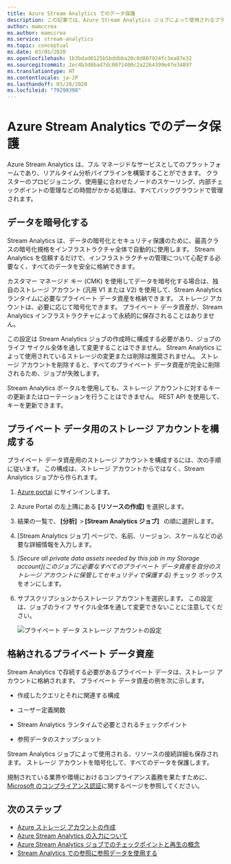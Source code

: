 ```yaml
---
title: Azure Stream Analytics でのデータ保護
description: この記事では、Azure Stream Analytics ジョブによって使用されるプライベート データを暗号化する方法について説明します。
author: mamccrea
ms.author: mamccrea
ms.service: stream-analytics
ms.topic: conceptual
ms.date: 03/05/2020
ms.openlocfilehash: 1b3bdad0125b5bddbba20c8d807924fc3ea87e32
ms.sourcegitcommit: 2ec4b3d0bad7dc0071400c2a2264399e4fe34897
ms.translationtype: HT
ms.contentlocale: ja-JP
ms.lasthandoff: 03/28/2020
ms.locfileid: "79299398"
---
```

# <a name="data-protection-in-azure-stream-analytics"></a>Azure Stream Analytics でのデータ保護 

Azure Stream Analytics は、フル マネージドなサービスとしてのプラットフォームであり、リアルタイム分析パイプラインを構築することができます。 クラスターのプロビジョニング、使用量に合わせたノードのスケーリング、内部チェックポイントの管理などの時間がかかる処理は、すべてバックグラウンドで管理されます。

## <a name="encrypt-your-data"></a>データを暗号化する

Stream Analytics は、データの暗号化とセキュリティ保護のために、最高クラスの暗号化規格をインフラストラクチャ全体で自動的に使用します。 Stream Analytics を信頼するだけで、インフラストラクチャの管理について心配する必要なく、すべてのデータを安全に格納できます。

カスタマー マネージド キー (CMK) を使用してデータを暗号化する場合は、独自のストレージ アカウント (汎用 V1 または V2) を使用して、Stream Analytics ランタイムに必要なプライベート データ資産を格納できます。 ストレージ アカウントは、必要に応じて暗号化できます。 プライベート データ資産が、Stream Analytics インフラストラクチャによって永続的に保存されることはありません。 

この設定は Stream Analytics ジョブの作成時に構成する必要があり、ジョブのライフ サイクル全体を通して変更することはできません。 Stream Analytics によって使用されているストレージの変更または削除は推奨されません。 ストレージ アカウントを削除すると、すべてのプライベート データ資産が完全に削除されるため、ジョブが失敗します。 

Stream Analytics ポータルを使用しても、ストレージ アカウントに対するキーの更新またはローテーションを行うことはできません。 REST API を使用して、キーを更新できます。


## <a name="configure-storage-account-for-private-data"></a>プライベート データ用のストレージ アカウントを構成する 

プライベート データ資産用のストレージ アカウントを構成するには、次の手順に従います。 この構成は、ストレージ アカウントからではなく、Stream Analytics ジョブから作られます。

1. [Azure portal](https://portal.azure.com/) にサインインします。

1. Azure Portal の左上隅にある **[リソースの作成]** を選択します。 

1. 結果の一覧で、 **[分析]**  > **[Stream Analytics ジョブ]**   の順に選択します。 

1. [Stream Analytics ジョブ] ページで、名前、リージョン、スケールなどの必要な詳細情報を入力します。 

1. *[Secure all private data assets needed by this job in my Storage account]\(このジョブに必要なすべてのプライベート データ資産を自分のストレージ アカウントに保管してセキュリティで保護する\)* チェック ボックスをオンにします。

1. サブスクリプションからストレージ アカウントを選択します。 この設定は、ジョブのライフ サイクル全体を通して変更できないことに注意してください。 

   ![プライベート データ ストレージ アカウントの設定](./media/data-protection/storage-account-create.png)

## <a name="private-data-assets-that-are-stored"></a>格納されるプライベート データ資産

Stream Analytics で存続する必要があるプライベート データは、ストレージ アカウントに格納されます。 プライベート データ資産の例を次に示します。 

* 作成したクエリとそれに関連する構成  

* ユーザー定義関数 

* Stream Analytics ランタイムで必要とされるチェックポイント

* 参照データのスナップショット 

Stream Analytics ジョブによって使用される、リソースの接続詳細も保存されます。 ストレージ アカウントを暗号化して、すべてのデータを保護します。 

規制されている業界や環境におけるコンプライアンス義務を果たすために、[Microsoft のコンプライアンス認証](https://gallery.technet.microsoft.com/Overview-of-Azure-c1be3942)に関するページを参照してください。 

## <a name="next-steps"></a>次のステップ

* [Azure ストレージ アカウントの作成](../storage/common/storage-account-create.md)
* [Azure Stream Analytics の入力について](stream-analytics-add-inputs.md)
* [Azure Stream Analytics ジョブでのチェックポイントと再生の概念](stream-analytics-concepts-checkpoint-replay.md)
* [Stream Analytics での参照に参照データを使用する](stream-analytics-use-reference-data.md)
